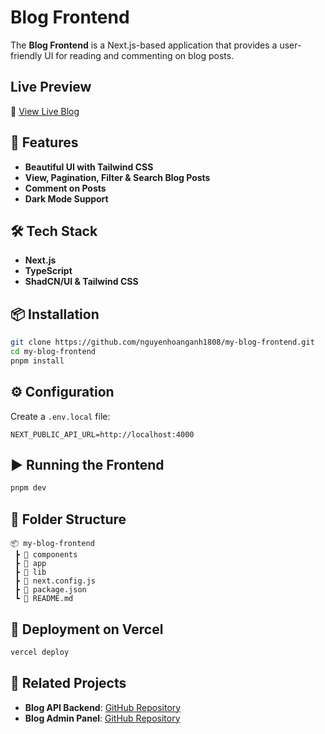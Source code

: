 # Blog Frontend

The **Blog Frontend** is a Next.js-based application that provides a user-friendly UI for reading and commenting on blog posts.

## Live Preview

🔗 [View Live Blog](https://blog-gold-phi-95.vercel.app/)

## 🚀 Features

- **Beautiful UI with Tailwind CSS**
- **View, Pagination, Filter & Search Blog Posts**
- **Comment on Posts**
- **Dark Mode Support**

## 🛠 Tech Stack

- **Next.js**
- **TypeScript**
- **ShadCN/UI & Tailwind CSS**

## 📦 Installation

```sh
git clone https://github.com/nguyenhoanganh1808/my-blog-frontend.git
cd my-blog-frontend
pnpm install
```

## ⚙️ Configuration

Create a `.env.local` file:

```env
NEXT_PUBLIC_API_URL=http://localhost:4000
```

## ▶️ Running the Frontend

```sh
pnpm dev
```

## 📂 Folder Structure

```
📦 my-blog-frontend
 ┣ 📂 components
 ┣ 📂 app
 ┣ 📂 lib
 ┣ 📜 next.config.js
 ┣ 📜 package.json
 ┗ 📜 README.md
```

## 🚀 Deployment on Vercel

```sh
vercel deploy
```

## 🔗 Related Projects

- **Blog API Backend**: [GitHub Repository](https://github.com/nguyenhoanganh1808/blog-post-apis)
- **Blog Admin Panel**: [GitHub Repository](https://github.com/nguyenhoanganh1808/my-blog-admin)
